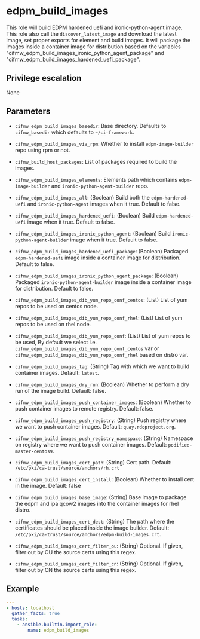 # edpm_build_images
This role will build EDPM hardened uefi and ironic-python-agent image.
This role also call the `discover_latest_image` and download the latest image,
set proper exports for element and build images.
It will package the images inside a container image for distribution based on
the variables "cifmw_edpm_build_images_ironic_python_agent_package" and
"cifmw_edpm_build_images_hardened_uefi_package".

## Privilege escalation
None

## Parameters
* `cifmw_edpm_build_images_basedir`: Base directory. Defaults to `cifmw_basedir` which  defaults to `~/ci-framework`.
* `cifmw_edpm_build_images_via_rpm`: Whether to install `edpm-image-builder` repo using rpm or not.
* `cifmw_build_host_packages`: List of packages required to build the images.
* `cifmw_edpm_build_images_elements`: Elements path which contains `edpm-image-builder` and `ironic-python-agent-builder` repo.
* `cifmw_edpm_build_images_all`: (Boolean) Build both the `edpm-hardened-uefi` and `ironic-python-agent` images when it true. Default to false.
* `cifmw_edpm_build_images_hardened_uefi`: (Boolean) Build `edpm-hardened-uefi` image when it true. Default to false.
* `cifmw_edpm_build_images_ironic_python_agent`: (Boolean) Build `ironic-python-agent-builder` image when it true. Default to false.
* `cifmw_edpm_build_images_hardened_uefi_package`: (Boolean) Packaged `edpm-hardened-uefi` image inside a container image for distribution. Default to false.
* `cifmw_edpm_build_images_ironic_python_agent_package`: (Boolean) Packaged  `ironic-python-agent-builder` image inside a container image for distribution. Default to false.
* `cifmw_edpm_build_images_dib_yum_repo_conf_centos`:  (List) List of yum repos to be used on centos node.
* `cifmw_edpm_build_images_dib_yum_repo_conf_rhel`: (List) List of yum repos to be used on rhel node.
* `cifmw_edpm_build_images_dib_yum_repo_conf`: (List) List of yum repos to be used, By default we select i.e. `cifmw_edpm_build_images_dib_yum_repo_conf_centos` var or `cifmw_edpm_build_images_dib_yum_repo_conf_rhel` based on distro var.
* `cifmw_edpm_build_images_tag`: (String) Tag with which we want to build container images. Default: `latest`.
* `cifmw_edpm_build_images_dry_run`: (Boolean) Whether to perform a dry run of the image build. Default: false.
* `cifmw_edpm_build_images_push_container_images`: (Boolean) Whether to push container images to remote registry. Default: false.
* `cifmw_edpm_build_images_push_registry`: (String) Push registry where we want to push container images. Default: `quay.rdoproject.org`.
* `cifmw_edpm_build_images_push_registry_namespace`: (String) Namespace on registry where we want to push container images. Default: `podified-master-centos9`.
* `cifmw_edpm_build_images_cert_path`: (String) Cert path. Default: `/etc/pki/ca-trust/source/anchors/rh.crt`
* `cifmw_edpm_build_images_cert_install`: (Boolean) Whether to install cert in the image. Default: false
* `cifmw_edpm_build_images_base_image`: (String) Base image to package the edpm and ipa qcow2 images into the container images for rhel distro.

* `cifmw_edpm_build_images_cert_dest`: (String) The path where the certificates should be placed inside the image builder. Default: `/etc/pki/ca-trust/source/anchors/edpm-build-images.crt`.
* `cifmw_edpm_build_images_cert_filter_ou`: (String) Optional. If given, filter out by OU the source certs using this regex.
* `cifmw_edpm_build_images_cert_filter_cn`: (String) Optional. If given, filter out by CN the source certs using this regex.

## Example
```YAML
---
- hosts: localhost
  gather_facts: true
  tasks:
    - ansible.builtin.import_role:
        name: edpm_build_images

